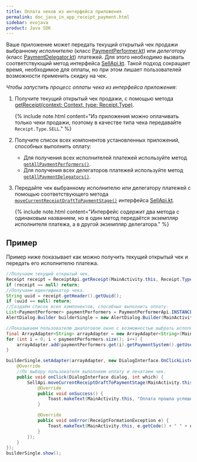 ```yaml
---
title: Оплата чеков из интерфейса приложения
permalink: doc_java_in_app_receipt_payment.html
sidebar: evojava
product: Java SDK
---
```


Ваше приложение может передать текущий открытый чек продажи выбранному *исполнителю* (класс [PaymentPerformer.kt](./integration-library/ru/evotor/framework/component/PaymentPerformer.html)) или *делегатору* (класс [PaymentDelegator.kt](./integration-library/ru/evotor/framework/component/PaymentDelegator.html)) платежей. Для этого необходимо вызвать соответствующий метод интерфейса [SellApi.kt](./integration-library/ru/evotor/framework/receipt/formation/api/SellApi.html). Такой подход сокращает время, необходимое для оплаты, но при этом лишает пользователей возможности применить скидку на чек.

*Чтобы запустить процесс оплаты чека из интерфейса приложения*:

1. Получите текущий открытый чек продажи, с помощью метода [getReceipt(context: Context, type: Receipt.Type)](./integration-library/ru/evotor/framework/receipt/ReceiptApi.html#getReceipt-context-type-).

   {% include note.html content="Из приложения можно оплачивать только чеки продажи, поэтому в качестве типа чека передавайте `Receipt.Type.SELL`." %}

2. Получите список всех компонентов установленных приложений, способных выполнить оплату:

   * Для получения всех исполнителей платежей используйте метод [`getAllPaymentPerformers()`](./integration-library/ru/evotor/framework/component/PaymentPerformerApi.html#getAllPaymentPerformers-packageManager-).
   * Для получения всех делегаторов платежей используйте метод [`getAllPaymentDelegators()`](./integration-library/ru/evotor/framework/component/PaymentDelegatorApi.html#getAllPaymentDelegators-packageManager-).

3. Передайте чек выбранному исполнителю или делегатору платежей с помощью соответствующего метода [`moveCurrentReceiptDraftToPaymentStage()`](./integration-library/ru/evotor/framework/receipt/formation/api/SellApi.html#moveCurrentReceiptDraftToPaymentStage-context-paymentPerformer-callback-) интерфейса [SellApi.kt](./integration-library/ru/evotor/framework/receipt/formation/api/SellApi.html).

   {% include note.html content="Интерфейс содержит два метода с одинаковым названием, но в один метод передаётся экземпляр исполнителя платежа, а в другой экземпляр делегатора." %}

## Пример

Пример ниже показывает как можно получить текущий открытый чек и передать его исполнителю платежа.

```java
//Получаем текущий открытый чек.
Receipt receipt = ReceiptApi.getReceipt(MainActivity.this, Receipt.Type.SELL);
if (receipt == null) return;
//Получаем идентификатор чека.
String uuid = receipt.getHeader().getUuid();
if (uuid == null) return;
//Создаём список всех компонентов, способных выполнить оплату.
List<PaymentPerformer> paymentPerformers = PaymentPerformerApi.INSTANCE.getAllPaymentPerformers(getPackageManager());
AlertDialog.Builder builderSingle = new AlertDialog.Builder(MainActivity.this);

//Показываем пользователю диалоговое окно с возможностью выбрать исполнителя платежа, например, Наличными или Банковской картой.
final ArrayAdapter<String> arrayAdapter = new ArrayAdapter<String>(MainActivity.this, android.R.layout.select_dialog_singlechoice);
for (int i = 0; i < paymentPerformers.size(); i++) {
    arrayAdapter.add(paymentPerformers.get(i).getPaymentSystem().getUserDescription());
}

builderSingle.setAdapter(arrayAdapter, new DialogInterface.OnClickListener() {
    @Override
    //По выбору пользователя выполняем оплату и печатаем чек.
    public void onClick(DialogInterface dialog, int which) {
        SellApi.moveCurrentReceiptDraftToPaymentStage(MainActivity.this, paymentPerformers.get(which), new ReceiptFormationCallback() {
            @Override
            public void onSuccess() {
                Toast.makeText(MainActivity.this, "Оплата прошла успешно", Toast.LENGTH_LONG).show();
            }

            @Override
            public void onError(ReceiptFormationException e) {
                Toast.makeText(MainActivity.this, e.getCode() + " " + e.getMessage(), Toast.LENGTH_LONG).show();
            }
        });
    }
});
builderSingle.show();
```
